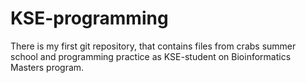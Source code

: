 # KSE-programming

There is my first git repository, that contains files from crabs summer school and programming practice as KSE-student on Bioinformatics Masters program.